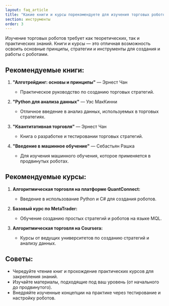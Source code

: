 ```yaml
---
layout: faq_article
title: "Какие книги и курсы порекомендуете для изучения торговых роботов?"
section: инструменты
order: 3
---
```


Изучение торговых роботов требует как теоретических, так и практических знаний. Книги и курсы — это отличная возможность освоить основные принципы, стратегии и инструменты для создания и работы с роботами.

## Рекомендуемые книги:

1. **"Алготрейдинг: основы и принципы"** — Эрнест Чан 
   - Практическое руководство по созданию торговых стратегий.

2. **"Python для анализа данных"** — Уэс МакКинни 
   - Отличное введение в анализ данных, используемых в торговых стратегиях.

3. **"Квантитативная торговля"** — Эрнест Чан 
   - Книга о разработке и тестировании торговых стратегий.

4. **"Введение в машинное обучение"** — Себастьян Рашка 
   - Для изучения машинного обучения, которое применяется в продвинутых роботах.

## Рекомендуемые курсы:

1. **Алгоритмическая торговля на платформе QuantConnect:** 
   - Введение в использование Python и C# для создания роботов. 

2. **Базовый курс по MetaTrader:** 
   - Обучение созданию простых стратегий и роботов на языке MQL. 

3. **Алгоритмическая торговля на Coursera:** 
   - Курсы от ведущих университетов по созданию стратегий и анализу данных. 

## Советы:

- Чередуйте чтение книг и прохождение практических курсов для закрепления знаний.
- Изучайте материалы, подходящие под ваш уровень (от начального до продвинутого).
- Внедряйте изученные концепции на практике через тестирование и настройку роботов.
